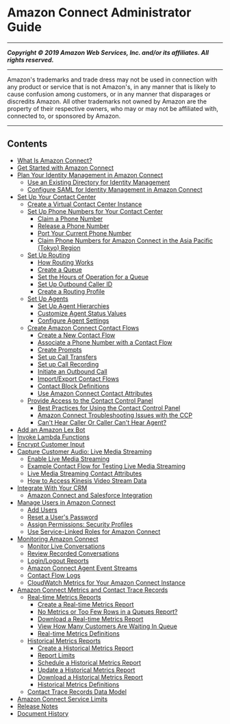 # Amazon Connect Administrator Guide

-----
*****Copyright &copy; 2019 Amazon Web Services, Inc. and/or its affiliates. All rights reserved.*****

-----
Amazon's trademarks and trade dress may not be used in 
     connection with any product or service that is not Amazon's, 
     in any manner that is likely to cause confusion among customers, 
     or in any manner that disparages or discredits Amazon. All other 
     trademarks not owned by Amazon are the property of their respective
     owners, who may or may not be affiliated with, connected to, or 
     sponsored by Amazon.

-----
## Contents
+ [What Is Amazon Connect?](what-is-amazon-connect.md)
+ [Get Started with Amazon Connect](amazon-connect-get-started.md)
+ [Plan Your Identity Management in Amazon Connect](connect-identity-management.md)
   + [Use an Existing Directory for Identity Management](directory-service.md)
   + [Configure SAML for Identity Management in Amazon Connect](configure-saml.md)
+ [Set Up Your Contact Center](amazon-connect-contact-centers.md)
   + [Create a Virtual Contact Center Instance](amazon-connect-instances.md)
   + [Set Up Phone Numbers for Your Contact Center](contact-center-phone-number.md)
      + [Claim a Phone Number](claim-phone-number.md)
      + [Release a Phone Number](release-phone-number.md)
      + [Port Your Current Phone Number](port-phone-number.md)
      + [Claim Phone Numbers for Amazon Connect in the Asia Pacific (Tokyo) Region](connect-tokyo-region.md)
   + [Set Up Routing](connect-queues.md)
      + [How Routing Works](about-routing.md)
      + [Create a Queue](create-queue.md)
      + [Set the Hours of Operation for a Queue](set-hours-operation.md)
      + [Set Up Outbound Caller ID](queues-callerid.md)
      + [Create a Routing Profile](routing-profiles.md)
   + [Set Up Agents](connect-agents.md)
      + [Set Up Agent Hierarchies](agent-hierarchy.md)
      + [Customize Agent Status Values](agent-status.md)
      + [Configure Agent Settings](configure-agents.md)
   + [Create Amazon Connect Contact Flows](connect-contact-flows.md)
      + [Create a New Contact Flow](create-contact-flow.md)
      + [Associate a Phone Number with a Contact Flow](associate-phone-number.md)
      + [Create Prompts](prompts.md)
      + [Set up Call Transfers](transfer.md)
      + [Set up Call Recording](set-up-recordings.md)
      + [Initiate an Outbound Call](using-call-number-block.md)
      + [Import/Export Contact Flows](contact-flow-import-export.md)
      + [Contact Block Definitions](contact-blocks.md)
      + [Use Amazon Connect Contact Attributes](connect-contact-attributes.md)
   + [Provide Access to the Contact Control Panel](amazon-connect-contact-control-panel.md)
      + [Best Practices for Using the Contact Control Panel](bp-ccp.md)
      + [Amazon Connect Troubleshooting Issues with the CCP](troubleshooting.md)
      + [Can't Hear Caller Or Caller Can't Hear Agent?](cant-hear-caller.md)
+ [Add an Amazon Lex Bot](amazon-lex.md)
+ [Invoke Lambda Functions](connect-lambda-functions.md)
+ [Encrypt Customer Input](contact-flow-keys.md)
+ [Capture Customer Audio: Live Media Streaming](customer-voice-streams.md)
   + [Enable Live Media Streaming](enable-live-media-streams.md)
   + [Example Contact Flow for Testing Live Media Streaming](use-media-streams-blocks.md)
   + [Live Media Streaming Contact Attributes](media-streaming-attributes.md)
   + [How to Access Kinesis Video Stream Data](access-media-stream-data.md)
+ [Integrate With Your CRM](crm.md)
   + [Amazon Connect and Salesforce Integration](salesforce-integration.md)
+ [Manage Users in Amazon Connect](manage-users.md)
   + [Add Users](user-management.md)
   + [Reset a User's Password](password-reset.md)
   + [Assign Permissions: Security Profiles](connect-security-profiles.md)
   + [Use Service-Linked Roles for Amazon Connect](connect-slr.md)
+ [Monitoring Amazon Connect](monitoring-amazon-connect.md)
   + [Monitor Live Conversations](monitor-conversations.md)
   + [Review Recorded Conversations](recordings.md)
   + [Login/Logout Reports](login-logout-reports.md)
   + [Amazon Connect Agent Event Streams](agent-event-streams.md)
   + [Contact Flow Logs](contact-flow-logs.md)
   + [CloudWatch Metrics for Your Amazon Connect Instance](monitoring-cloudwatch.md)
+ [Amazon Connect Metrics and Contact Trace Records](amazon-connect-metrics.md)
   + [Real-time Metrics Reports](real-time-metrics-reports.md)
      + [Create a Real-time Metrics Report](create-real-time-report.md)
      + [No Metrics or Too Few Rows in a Queues Report?](troubleshoot-rtm.md)
      + [Download a Real-time Metrics Report](download-real-time-metrics-report.md)
      + [View How Many Customers Are Waiting In Queue](call-back.md)
      + [Real-time Metrics Definitions](real-time-metrics-definitions.md)
   + [Historical Metrics Reports](historical-metrics.md)
      + [Create a Historical Metrics Report](create-historical-metrics-report.md)
      + [Report Limits](historical-reporting-limits.md)
      + [Schedule a Historical Metrics Report](schedule-historical-metrics-report.md)
      + [Update a Historical Metrics Report](update-historical-metrics-report.md)
      + [Download a Historical Metrics Report](download-historical-metrics-report.md)
      + [Historical Metrics Definitions](historical-metrics-definitions.md)
   + [Contact Trace Records Data Model](ctr-data-model.md)
+ [Amazon Connect Service Limits](amazon-connect-service-limits.md)
+ [Release Notes](amazon-connect-release-notes.md)
+ [Document History](doc-history.md)